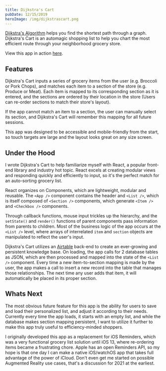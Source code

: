 ```yaml
---
title: Dijkstra's Cart
pubDate: 12/15/2019
heroImage: /img/dijkstrascart.png
---
```


[Dijkstra's Algorithm](https://en.wikipedia.org/wiki/Dijkstra%27s_algorithm) helps you find the shortest path through a graph. Dijkstra's Cart is an automagic shopping list to help you chart the most efficient route through your neighborhood grocery store.

View this app in action [here](https://dijikstras-cart.netlify.com/).

## Features

Dijkstra's Cart inputs a series of grocery items from the user (e.g. Broccoli or Pork Chops), and matches each item to a section of the store (e.g. Produce or Meat). Each item is mapped to its corresponding section as it is entered, and the sections are ordered by their location in the store (Users can re-order sections to match their store's layout).

If the app cannot match an item to a section, the user can manually select its section, and Dijikstra's Cart will remember this mapping for all future sessions.

This app was designed to be accessible and mobile-friendly from the start, so touch targets are large and the layout looks great on any size screen.

## Under the Hood

I wrote Dijkstra's Cart to help familiarize myself with React, a popular front-end library and industry hot topic. React excels at creating modular views and responding quickly and efficiently to input, so it's the perfect match for an auto-sorting grocery list.

React organizes on Components, which are lightweight, modular and reusable. The `<App />` component contains the header and `<List />`, which is itself composed of `<Section />` components, which generate `<Item />` and `<Checkbox />` components.

Through callback functions, mouse input trickles up the hierarchy, and the `setState()` and `render()` functions of parent components pass information from parents to children. Most of the business logic of the app occurs at the `<List />` level, where arrays of interrelated `item` and `section` objects are manipulated to reflect the user's input.

Dijkstra's Cart utilizes an [Airtable](https://airtable.com) back-end to create an ever-growing and persistent knowledge base. On loading, the app calls for 2 database tables as JSON, which are then processed and mapped into the state of the `<List />` component. Every time a new item-to-section mapping is made by the user, the app makes a call to insert a new record into the table that manages those relationships. The next time any user adds that item, it will automatically be placed in its proper section.

## Whats Next

The most obvious future feature for this app is the ability for users to save and load their personalized list, and adjust it according to their needs. Currently every time the app loads, it starts with an empty list, and while the database makes section mapping persistent, I want to utilize it further to make this app truly useful to efficiency-minded shoppers.

I originally developed this app as a replacement for iOS Reminders, which was a very functional grocery list solution until iOS 13, where re-ordering items became a frustrating chore. Apple has an open Reminders API, so my hope is that one day I can make a native iOS/watchOS app that takes full advantage of the power of iCloud. Don't even get me started on possible Augmented Reality use cases, that's a discussion for 2021 at the earliest.
